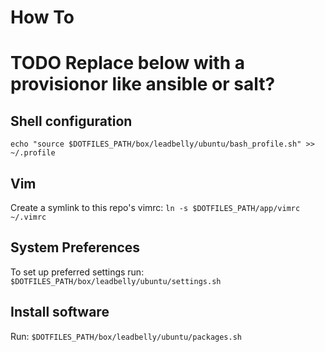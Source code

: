 # How To

# TODO Replace below with a provisionor like ansible or salt?

## Shell configuration
`echo "source $DOTFILES_PATH/box/leadbelly/ubuntu/bash_profile.sh" >> ~/.profile`

## Vim
Create a symlink to this repo's vimrc: `ln -s $DOTFILES_PATH/app/vimrc ~/.vimrc`

## System Preferences
To set up preferred settings run: `$DOTFILES_PATH/box/leadbelly/ubuntu/settings.sh`

## Install software
Run: `$DOTFILES_PATH/box/leadbelly/ubuntu/packages.sh`
